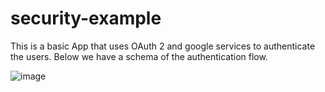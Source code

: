 # security-example

This is a basic App that uses OAuth 2 and google services to authenticate the users.
Below we have a schema of the authentication flow.

![image](https://github.com/Frajdi/security-example/assets/80971287/0681444b-b4d9-4dbd-89b4-aa890a3afa9d)
